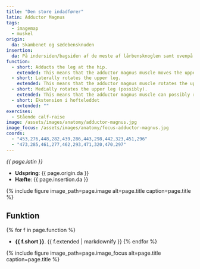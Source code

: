 ```yaml
---
title: "Den store indadfører"
latin: Adductor Magnus
tags:
  - imagemap
  - muskel
origin: 
  da: Skambenet og sædebensknuden
insertion: 
  da: På indersiden/bagsiden af de meste af lårbensknoglen samt ovenpå den inderste lårbenskondyl.
function: 
  - short: Adducts the leg at the hip.
    extended: This means that the adductor magnus muscle moves the upper leg toward the vertical midline of the body (i.e. the action of closing your legs together from a spread out position).
  - short: Laterally rotates the upper leg.
    extended: This means that the adductor magnus muscle rotates the upper leg outward around the axis of the bone (i.e. it rotates the upper leg away from the vertical midline of the body).
  - short: Medially rotates the upper leg (possibly).
    extended: This means that the adductor magnus muscle can possibly rotate the upper leg inward around the axis of the bone (i.e. rotate the upper leg toward the vertical midline of the body).
  - short: Ekstension i hofteleddet
    extended: ""
exercises:
  - Stående calf-raise
image: /assets/images/anatomy/adductor-magnus.jpg
image_focus: /assets/images/anatomy/focus-adductor-magnus.jpg
coords:
  - "453,276,448,282,439,286,443,298,442,323,451,296"
  - "473,285,461,277,462,293,471,320,470,297"
---
```


_{{ page.latin }}_

- **Udspring**: {{ page.origin.da }}
- **Hæfte**: {{ page.insertion.da }}

{% include figure image_path=page.image alt=page.title caption=page.title %}

## Funktion

{% for f in page.function %}
- **{{ f.short }}**.
  {{ f.extended | markdownify }}
{% endfor %}

{% include figure image_path=page.image_focus alt=page.title caption=page.title %}
